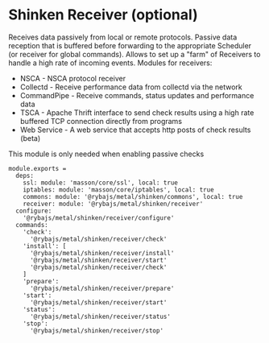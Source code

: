 
# Shinken Receiver (optional)

Receives data passively from local or remote protocols. Passive data reception
that is buffered before forwarding to the appropriate Scheduler (or receiver for global commands).
Allows to set up a "farm" of Receivers to handle a high rate of incoming events.
Modules for receivers:

* NSCA - NSCA protocol receiver
* Collectd - Receive performance data from collectd via the network
* CommandPipe - Receive commands, status updates and performance data
* TSCA - Apache Thrift interface to send check results using a high rate buffered TCP connection directly from programs
* Web Service - A web service that accepts http posts of check results (beta)

This module is only needed when enabling passive checks

    module.exports =
      deps:
        ssl: module: 'masson/core/ssl', local: true
        iptables: module: 'masson/core/iptables', local: true
        commons: module: '@rybajs/metal/shinken/commons', local: true
        receiver: module: '@rybajs/metal/shinken/receiver'
      configure:
        '@rybajs/metal/shinken/receiver/configure'
      commands:
        'check':
          '@rybajs/metal/shinken/receiver/check'
        'install': [
          '@rybajs/metal/shinken/receiver/install'
          '@rybajs/metal/shinken/receiver/start'
          '@rybajs/metal/shinken/receiver/check'
        ]
        'prepare':
          '@rybajs/metal/shinken/receiver/prepare'
        'start':
          '@rybajs/metal/shinken/receiver/start'
        'status':
          '@rybajs/metal/shinken/receiver/status'
        'stop':
          '@rybajs/metal/shinken/receiver/stop'

